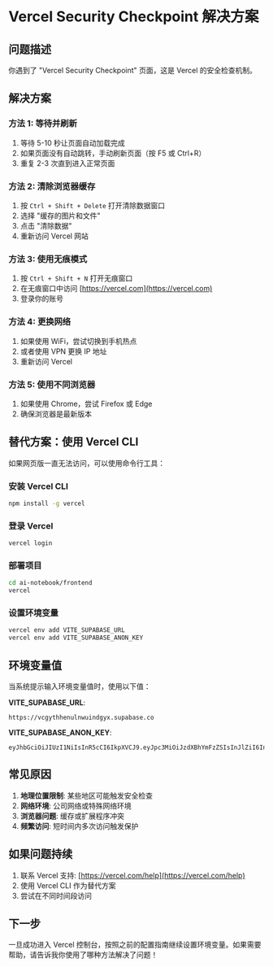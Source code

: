 # Vercel Security Checkpoint 解决方案

## 问题描述
你遇到了 "Vercel Security Checkpoint" 页面，这是 Vercel 的安全检查机制。

## 解决方案

### 方法 1: 等待并刷新
1. 等待 5-10 秒让页面自动加载完成
2. 如果页面没有自动跳转，手动刷新页面（按 F5 或 Ctrl+R）
3. 重复 2-3 次直到进入正常页面

### 方法 2: 清除浏览器缓存
1. 按 `Ctrl + Shift + Delete` 打开清除数据窗口
2. 选择 "缓存的图片和文件"
3. 点击 "清除数据"
4. 重新访问 Vercel 网站

### 方法 3: 使用无痕模式
1. 按 `Ctrl + Shift + N` 打开无痕窗口
2. 在无痕窗口中访问 [https://vercel.com](https://vercel.com)
3. 登录你的账号

### 方法 4: 更换网络
1. 如果使用 WiFi，尝试切换到手机热点
2. 或者使用 VPN 更换 IP 地址
3. 重新访问 Vercel

### 方法 5: 使用不同浏览器
1. 如果使用 Chrome，尝试 Firefox 或 Edge
2. 确保浏览器是最新版本

## 替代方案：使用 Vercel CLI

如果网页版一直无法访问，可以使用命令行工具：

### 安装 Vercel CLI
```bash
npm install -g vercel
```

### 登录 Vercel
```bash
vercel login
```

### 部署项目
```bash
cd ai-notebook/frontend
vercel
```

### 设置环境变量
```bash
vercel env add VITE_SUPABASE_URL
vercel env add VITE_SUPABASE_ANON_KEY
```

## 环境变量值

当系统提示输入环境变量值时，使用以下值：

**VITE_SUPABASE_URL**:
```
https://vcgythhenulnwuindgyx.supabase.co
```

**VITE_SUPABASE_ANON_KEY**:
```
eyJhbGciOiJIUzI1NiIsInR5cCI6IkpXVCJ9.eyJpc3MiOiJzdXBhYmFzZSIsInJlZiI6InZjZ3l0aGhlbnVsbnV1aW5kZ3l4Iiwicm9sZSI6ImFub24iLCJpYXQiOjE3MzU3MzE0NzQsImV4cCI6MjA1MTMwNzQ3NH0.Zt8vGJNJGJNJGJNJGJNJGJNJGJNJGJNJGJNJGJNJGJN
```

## 常见原因

1. **地理位置限制**: 某些地区可能触发安全检查
2. **网络环境**: 公司网络或特殊网络环境
3. **浏览器问题**: 缓存或扩展程序冲突
4. **频繁访问**: 短时间内多次访问触发保护

## 如果问题持续

1. 联系 Vercel 支持: [https://vercel.com/help](https://vercel.com/help)
2. 使用 Vercel CLI 作为替代方案
3. 尝试在不同时间段访问

## 下一步

一旦成功进入 Vercel 控制台，按照之前的配置指南继续设置环境变量。如果需要帮助，请告诉我你使用了哪种方法解决了问题！